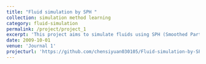 ```yaml
---
title: "Fluid simulation by SPH "
collection: simulation method learning
category: fluid-simulation
permalink: /project/project_1
excerpt: 'This project aims to simulate fluids using SPH (Smoothed Particle Hydrodynamics).'
date: 2009-10-01
venue: 'Journal 1'
projecturl: 'https://github.com/chensiyuan030105/Fluid-simulation-by-SPH.git'
---
```

